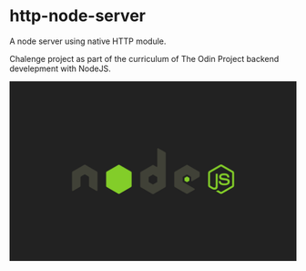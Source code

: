 # http-node-server
A node server using native HTTP module.

Chalenge project as part of the curriculum of The Odin Project backend develepment with NodeJS.

![](./node.png)
